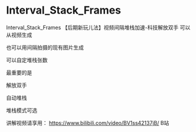 # Interval_Stack_Frames
Interval_Stack_Frames
【后期新玩儿法】视频间隔堆栈加速-科技解放双手
可以从视频生成

也可以用间隔拍摄的现有图片生成

可以自定堆栈张数

最重要的是

解放双手

自动堆栈

堆栈模式可选

讲解视频请享用：
https://www.bilibili.com/video/BV1ss42137jB/
B站

